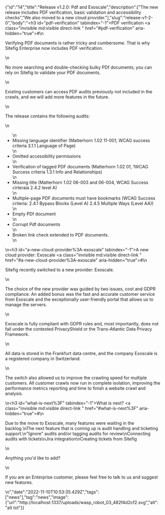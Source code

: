 {"id":"14","title":"Release v1.2.0: Pdf and Exoscale","description":["The new release includes PDF verification, basic validation and accessibility checks","We also moved to a new cloud provider."],"slug":"release-v1-2-0","body":"<h3 id=\"pdf-verification\" tabindex=\"-1\">PDF verification <a class=\"invisible md:visible direct-link \" href=\"#pdf-verification\" aria-hidden=\"true\">#</a></h3>\n<p>Verifying PDF documents is rather tricky and cumbersome. That is why  Sitefig Enterprise now includes PDF verification.</p>\n<p>No more searching and double-checking bulky PDf documents; you can rely on Sitefig to validate your PDF documents.</p>\n<p>Existing customers can access PDF audits previously not included in the crawls, and we will add more features in the future.</p>\n<p>The release contains the  following audits:</p>\n<ul>\n<li>Missing language identifier (Matterhorn 1.02 11-001, WCAG success criteria 3.1.1 Language of Page)</li>\n<li>Omitted accessibility permissions</li>\n<li>Verification of tagged PDF documents (Matterhorn 1.02 01, 1WCAG Success criteria 1.3.1 Info and Relationships)</li>\n<li>Missing title  (Matterhorn 1.02 06-003 and 06-004, WCAG Success cirteraia 2.4.2 level A)</li>\n<li>Multiple-page PDF documents must have bookmarks  (WCAG Success criteria:  2.4.1 Bypass Blocks (Level A) 2.4.5 Multiple Ways (Level AA))</li>\n<li>Empty PDf document</li>\n<li>Corrupt Pdf documents</li>\n<li>Broken link check extended to PDF documents.</li>\n</ul>\n<h3 id=\"a-new-cloud-provider%3A-exoscale\" tabindex=\"-1\">A new cloud provider: Exoscale <a class=\"invisible md:visible direct-link \" href=\"#a-new-cloud-provider%3A-exoscale\" aria-hidden=\"true\">#</a></h3>\n<p>Sitefig recently switched to a new provider: Exoscale.</p>\n<p>The choice of the new provider was guided by two issues, cost and GDPR compliance. An added bonus was the fast and accurate customer service from Exoscale and the exceptionally user-friendly portal that allows us to manage the servers.</p>\n<p>Exoscale is fully compliant with GDPR rules and, most importantly, does not fall under the contested PrivacyShield or the Trans-Atlantic Data Privacy Framework.</p>\n<p>All data is stored in the Frankfurt data centre, and the company Exoscale is a registered company in Switzerland.</p>\n<p>The switch also allowed us to improve the crawling speed for multiple customers. All customer crawls now run in complete isolation, improving the performance metrics reporting and time to finish a website crawl and analysis.</p>\n<h3 id=\"what-is-next%3F\" tabindex=\"-1\">What is next? <a class=\"invisible md:visible direct-link \" href=\"#what-is-next%3F\" aria-hidden=\"true\">#</a></h3>\n<p>Due to the move to Exoscale, many features were waiting in the backlog.\nThe next feature that is coming up is audit handling and ticketing support.\n&quot;Ignore&quot; audits and/or tagging audits  for review\nConnecting audits with tickets\nJira integration\nCreating tickets from Sitefig</p>\n<p>Anything you'd like to add?</p>\n<p>If you are an Enterprise customer, please feel free to talk to us and suggest new features.</p>\n","date":"2022-11-10T10:53:35.429Z","tags":["news"],"tag":"news","image":{"url":"http://localhost:1337/uploads/wasp_robot_03_482f4d2cf2.svg","alt":"alt txt"}}